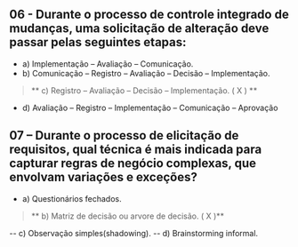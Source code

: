 ## 06 - Durante o processo de controle integrado de mudanças, uma solicitação de alteração deve passar pelas seguintes etapas:

- a) Implementação – Avaliação – Comunicação.
- b) Comunicação – Registro – Avaliação – Decisão – Implementação.   

> ** c) Registro – Avaliação – Decisão – Implementação.                  ( X ) **

- d) Avaliação – Registro – Implementação – Comunicação – Aprovação 


## 07 – Durante o processo de elicitação de requisitos, qual técnica é mais indicada para capturar regras de negócio complexas, que envolvam variações e exceções?

- a) Questionários fechados.

> ** b) Matriz de decisão ou arvore de decisão.                   ( X )** 

-- c) Observação simples(shadowing).
-- d) Brainstorming informal.
